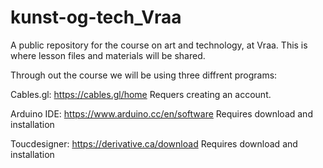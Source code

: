 # kunst-og-tech_Vraa
A public repository for the course on art and technology, at Vraa. This is where lesson files and materials will be shared.


Through out the course we will be using three diffrent programs:

Cables.gl: https://cables.gl/home 
Requers creating an account.

Arduino IDE: https://www.arduino.cc/en/software
Requires download and installation

Toucdesigner: https://derivative.ca/download
Requires download and installation 
